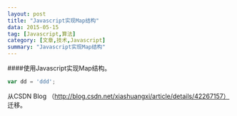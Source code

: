 ```yaml
---
layout: post
title: "Javascript实现Map结构"
data: 2015-05-15
tag: [Javascript,算法]
category: [文章,技术,Javascript]
summary: "Javascript实现Map结构"
---
```

####使用Javascript实现Map结构。
```javascript
var dd = 'ddd';
```
从CSDN Blog （http://blog.csdn.net/xiashuangxi/article/details/42267157） 迁移。
